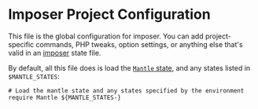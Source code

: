 # Imposer Project Configuration

This file is the global configuration for imposer.  You can add project-specific commands, PHP tweaks, option settings, or anything else that's valid in an [imposer](https://github.com/dirtsimple/imposer) state file.

By default, all this file does is load the [`Mantle` state](imposer/Mantle.state.md), and any states listed in `$MANTLE_STATES`:


```shell
# Load the mantle state and any states specified by the environment
require Mantle ${MANTLE_STATES-}
```

